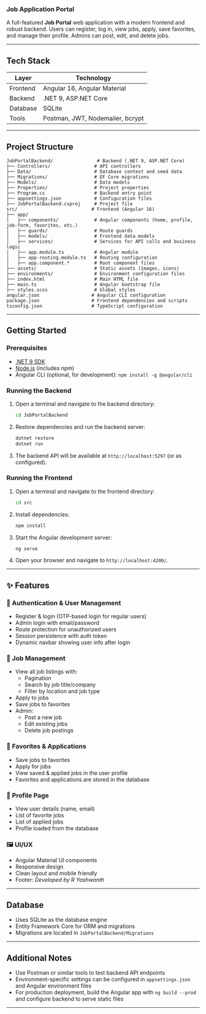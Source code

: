 ### Job  Application Portal

A full-featured **Job Portal** web application with a modern frontend and robust backend. Users can register, log in, view jobs, apply, save favorites, and manage their profile. Admins can post, edit, and delete jobs.

---

## Tech Stack

| Layer      | Technology                    |
|------------|------------------------------|
| Frontend   | Angular 16, Angular Material |
| Backend    | .NET 9, ASP.NET Core         |
| Database   | SQLite                       |
| Tools      | Postman, JWT, Nodemailer, bcrypt |

---

## Project Structure

```
JobPortalBackend/                # Backend (.NET 9, ASP.NET Core)
├── Controllers/                # API controllers
├── Data/                       # Database context and seed data
├── Migrations/                 # EF Core migrations
├── Models/                     # Data models
├── Properties/                 # Project properties
├── Program.cs                  # Backend entry point
├── appsettings.json            # Configuration files
├── JobPortalBackend.csproj     # Project file
src/                           # Frontend (Angular 16)
├── app/
│   ├── components/             # Angular components (home, profile, job-form, favorites, etc.)
│   ├── guards/                 # Route guards
│   ├── models/                 # Frontend data models
│   ├── services/               # Services for API calls and business logic
│   ├── app.module.ts           # Angular module
│   ├── app-routing.module.ts   # Routing configuration
│   ├── app.component.*         # Root component files
├── assets/                     # Static assets (images, icons)
├── environments/               # Environment configuration files
├── index.html                  # Main HTML file
├── main.ts                     # Angular bootstrap file
├── styles.scss                 # Global styles
angular.json                   # Angular CLI configuration
package.json                   # Frontend dependencies and scripts
tsconfig.json                  # TypeScript configuration
```

---

## Getting Started

### Prerequisites

- [.NET 9 SDK](https://dotnet.microsoft.com/en-us/download/dotnet/9.0)
- [Node.js](https://nodejs.org/) (includes npm)
- Angular CLI (optional, for development): `npm install -g @angular/cli`

### Running the Backend

1. Open a terminal and navigate to the backend directory:

   ```bash
   cd JobPortalBackend
   ```

2. Restore dependencies and run the backend server:

   ```bash
   dotnet restore
   dotnet run
   ```

3. The backend API will be available at `http://localhost:5297` (or as configured).

### Running the Frontend

1. Open a terminal and navigate to the frontend directory:

   ```bash
   cd src
   ```

2. Install dependencies:

   ```bash
   npm install
   ```

3. Start the Angular development server:

   ```bash
   ng serve
   ```

4. Open your browser and navigate to `http://localhost:4200/`.

---

## ✨ Features

### 👤 Authentication & User Management
- Register & login (OTP-based login for regular users)
- Admin login with email/password
- Route protection for unauthorized users
- Session persistence with auth token
- Dynamic navbar showing user info after login

### 📄 Job Management
- View all job listings with:
  - Pagination
  - Search by job title/company
  - Filter by location and job type
- Apply to jobs
- Save jobs to favorites
- Admin:
  - Post a new job
  - Edit existing jobs
  - Delete job postings

### 🔖 Favorites & Applications
- Save jobs to favorites
- Apply for jobs
- View saved & applied jobs in the user profile
- Favorites and applications are stored in the database

### 🧾 Profile Page
- View user details (name, email)
- List of favorite jobs
- List of applied jobs
- Profile loaded from the database

### 🖼️ UI/UX
- Angular Material UI components
- Responsive design
- Clean layout and mobile friendly
- Footer: _Developed by R Yashwanth_

---

## Database

- Uses SQLite as the database engine
- Entity Framework Core for ORM and migrations
- Migrations are located in `JobPortalBackend/Migrations`

---

## Additional Notes

- Use Postman or similar tools to test backend API endpoints
- Environment-specific settings can be configured in `appsettings.json` and Angular environment files
- For production deployment, build the Angular app with `ng build --prod` and configure backend to serve static files

---
